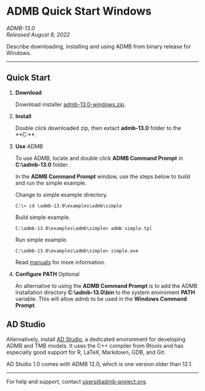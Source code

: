 # ADMB Quick Start Windows

*ADMB-13.0*  
*Released August 8, 2022*  

Describe downloading, installing and using ADMB from binary release for Windows.

---

Quick Start
-----------

1. **Download**

   Download installer [admb-13.0-windows.zip](https://github.com/admb-project/admb/releases/download/admb-13.0/admb-13.0-windows.zip).

2. **Install**

   Double click downloaded zip, then extact **admb-13.0** folder to the **C:\**.

3. **Use** ADMB

   To use ADMB, locate and double click **ADMB Command Prompt** in **C:\admb-13.0** folder.

   In the **ADMB Command Prompt** window, use the steps below to build and run the simple example.

   Change to simple example directory.

   ```
   C:\> cd \admb-13.0\examples\admb\simple
   ```

   Build simple example.

   ```
   C:\admb-13.0\examples\admb\simple> admb simple.tpl
   ```

   Run simple example.

   ```
   C:\admb-13.0\examples\admb\simple> simple.exe
   ```

   Read [manuals](http://www.admb-project.org/docs/manuals/) for more information.

4. **Configure PATH** Optional

   An alternative to using the **ADMB Command Prompt** is to add the ADMB installation directory **C:\admb-13.0\bin** to the system enviroment **PATH** variable.  This will allow admb to be used in the **Windows Command Prompt**.

AD Studio
---------

Alternatively, install [AD Studio](https://github.com/admb-project/adstudio), a
dedicated environment for developing ADMB and TMB models. It uses the C++
compiler from Rtools and has especially good support for R, LaTeX, Markdown,
GDB, and Git.

AD Studio 1.0 comes with ADMB 12.0, which is one version older than 12.1.

---
For help and support, contact <users@admb-project.org>.
